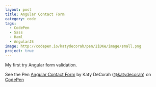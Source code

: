 ```yaml
---
layout: post
title: Angular Contact Form
category: code
tags: 
  - CodePen
  - Sass
  - Haml
  - AngularJS
image: http://codepen.io/katydecorah/pen/IiDKe/image/small.png
project: true
---
```


My first try Angular form validation.

<p data-height="550" data-theme-id="97" data-slug-hash="IiDKe" data-user="katydecorah" data-default-tab="result" class='codepen'>See the Pen <a href='http://codepen.io/katydecorah/pen/IiDKe'>Angular Contact Form</a> by Katy DeCorah (<a href='http://codepen.io/katydecorah'>@katydecorah</a>) on <a href='http://codepen.io'>CodePen</a></p>
